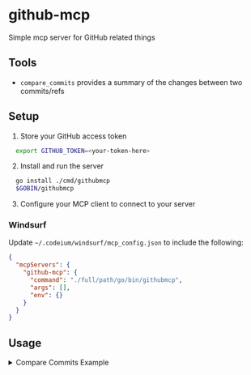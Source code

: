 # github-mcp
Simple mcp server for GitHub related things

## Tools
- `compare_commits` provides a summary of the changes between two commits/refs

## Setup
1. Store your GitHub access token
```bash
  export GITHUB_TOKEN=<your-token-here>
```
2. Install and run the server
```bash
  go install ./cmd/githubmcp 
  $GOBIN/githubmcp
```

3. Configure your MCP client to connect to your server
### Windsurf
Update `~/.codeium/windsurf/mcp_config.json` to include the following:
```json
{
  "mcpServers": {
    "github-mcp": {
      "command": "./full/path/go/bin/githubmcp",
      "args": [],
      "env": {}
    }
  }
}
```

## Usage
<details>
<summary>Compare Commits Example</summary>

Example prompt which will generate a changelog entry and saves the comparison summary to a file:
```
Can you compare commits base: 0de8565 to head: c4c8a40? owner: isaacaflores2, repo: github-mcp? 
Save the raw summary returned my the tool to a file with format <owner>_<repo>_<base>_<head> .
Then add a new entry to CHANGELOG.md. Add each commit to the changelog. I would like all commits to be added to the changelog even if they are automated version bumps. Each commit should be briefly summarized in the changelog
```

Generated changelog:
```markdown
# Changelog

All notable changes to this project will be documented in this file.

## [Unreleased] - 2025-07-21

### Added
- Added commit_comparison tool which summarizes the output of github compare (8c997cc)
- Added tools section to README.md (56e3163)

### Changed
- Updated README.md (ca9d302)
- Fixed README.md formatting (95d61ce)
```

Saved output:
```
Comparison URL: https://api.github.com/repos/isaacaflores2/github-mcp/compare/0de8565...56e3163 
Base is behind by 0 commits and ahead by 4 
Here is a summary of the commits: 
 
-----------Commit-----------
Author: Isaac Flores
Date: 2025-07-21 15:13:02 -0700 PDT 
Message: added commit_comparison tool which summarizes the output of github compare
URL: https://github.com/isaacaflores2/github-mcp/commit/8c997cc29bc7a77450413a4500508f9894f7ff4d

-----------Commit-----------
Author: Isaac Flores
Date: 2025-07-21 15:26:50 -0700 PDT 
Message: updated README.md
URL: https://github.com/isaacaflores2/github-mcp/commit/ca9d3028c1a82776ce9c12a1ec43fc8cc21ad7f8

-----------Commit-----------
Author: Isaac Flores
Date: 2025-07-21 17:20:14 -0700 PDT 
Message: fixed README.md formatting
URL: https://github.com/isaacaflores2/github-mcp/commit/95d61cea71b593ba699e9dcc5347a3020cc930b8

-----------Commit-----------
Author: Isaac Flores
Date: 2025-07-21 17:21:02 -0700 PDT 
Message: added tools section to README.md
URL: https://github.com/isaacaflores2/github-mcp/commit/56e31630fa7e2c2113e2b973aa5ed03a72eddea8
```

</details>